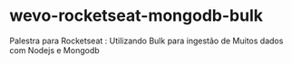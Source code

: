 # wevo-rocketseat-mongodb-bulk
Palestra para Rocketseat : Utilizando Bulk para ingestão de Muitos dados com Nodejs e Mongodb
